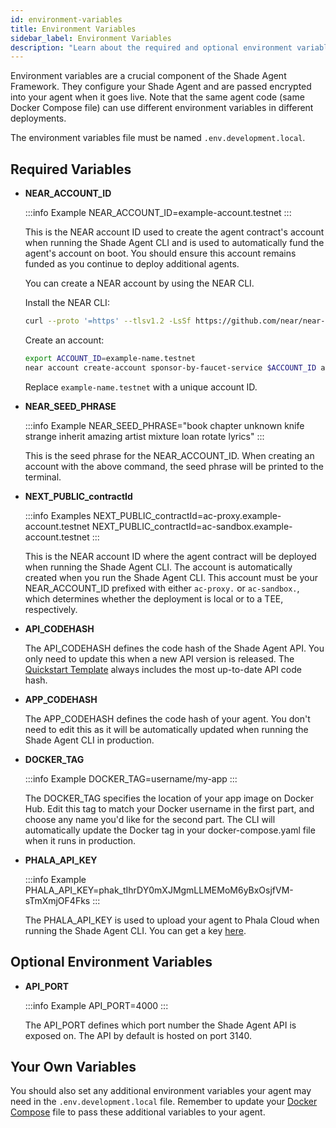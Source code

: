 ```yaml
---
id: environment-variables
title: Environment Variables
sidebar_label: Environment Variables
description: "Learn about the required and optional environment variables as part of the Shade Agent Framework."
---
```


Environment variables are a crucial component of the Shade Agent Framework. They configure your Shade Agent and are passed encrypted into your agent when it goes live. Note that the same agent code (same Docker Compose file) can use different environment variables in different deployments.

The environment variables file must be named `.env.development.local`.

## Required Variables

- **NEAR_ACCOUNT_ID**

    :::info Example
    NEAR_ACCOUNT_ID=example-account.testnet
    :::

    This is the NEAR account ID used to create the agent contract's account when running the Shade Agent CLI and is used to automatically fund the agent's account on boot. You should ensure this account remains funded as you continue to deploy additional agents.

    You can create a NEAR account by using the NEAR CLI.

    Install the NEAR CLI:

    ```bash
    curl --proto '=https' --tlsv1.2 -LsSf https://github.com/near/near-cli-rs/releases/latest/download/near-cli-rs-installer.sh | sh
    ```

    Create an account:

    ```bash
    export ACCOUNT_ID=example-name.testnet
    near account create-account sponsor-by-faucet-service $ACCOUNT_ID autogenerate-new-keypair save-to-keychain network-config testnet create
    ```

    Replace `example-name.testnet` with a unique account ID.

- **NEAR_SEED_PHRASE**

    :::info Example
    NEAR_SEED_PHRASE="book chapter unknown knife strange inherit amazing artist mixture loan rotate lyrics"
    :::

    This is the seed phrase for the NEAR_ACCOUNT_ID. When creating an account with the above command, the seed phrase will be printed to the terminal.

- **NEXT_PUBLIC_contractId**

    :::info Examples
    NEXT_PUBLIC_contractId=ac-proxy.example-account.testnet
    NEXT_PUBLIC_contractId=ac-sandbox.example-account.testnet
    :::

    This is the NEAR account ID where the agent contract will be deployed when running the Shade Agent CLI. The account is automatically created when you run the Shade Agent CLI. This account must be your NEAR_ACCOUNT_ID prefixed with either `ac-proxy.` or `ac-sandbox.`, which determines whether the deployment is local or to a TEE, respectively. 

- **API_CODEHASH**

    The API_CODEHASH defines the code hash of the Shade Agent API. You only need to update this when a new API version is released. The [Quickstart Template](https://github.com/NearDeFi/shade-agent-template/blob/main/.env.development.local.example#L9) always includes the most up-to-date API code hash. 

- **APP_CODEHASH**

    The APP_CODEHASH defines the code hash of your agent. You don't need to edit this as it will be automatically updated when running the Shade Agent CLI in production.

- **DOCKER_TAG**

    :::info Example
    DOCKER_TAG=username/my-app
    :::

    The DOCKER_TAG specifies the location of your app image on Docker Hub. Edit this tag to match your Docker username in the first part, and choose any name you'd like for the second part. The CLI will automatically update the Docker tag in your docker-compose.yaml file when it runs in production.

- **PHALA_API_KEY**

    :::info Example
    PHALA_API_KEY=phak_tIhrDY0mXJMgmLLMEMoM6yBxOsjfVM-sTmXmjOF4Fks
    :::

    The PHALA_API_KEY is used to upload your agent to Phala Cloud when running the Shade Agent CLI. You can get a key [here](https://cloud.phala.network/dashboard/tokens).

## Optional Environment Variables 

- **API_PORT**

    :::info Example
    API_PORT=4000
    :::

    The API_PORT defines which port number the Shade Agent API is exposed on. The API by default is hosted on port 3140.

## Your Own Variables

You should also set any additional environment variables your agent may need in the `.env.development.local` file. Remember to update your [Docker Compose](https://github.com/NearDeFi/shade-agent-template/blob/main/docker-compose.yaml#L21) file to pass these additional variables to your agent. 